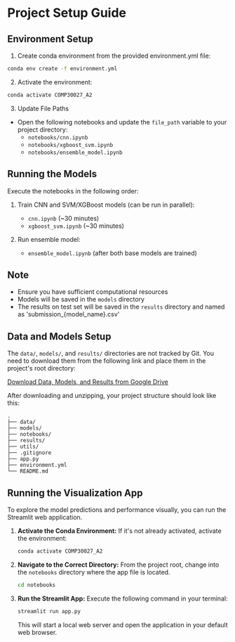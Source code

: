 # Project Setup Guide

## Environment Setup
1. Create conda environment from the provided environment.yml file:

```bash
conda env create -f environment.yml
```

2. Activate the environment:

```bash
conda activate COMP30027_A2
```

3. Update File Paths
- Open the following notebooks and update the `file_path` variable to your project directory:
  - `notebooks/cnn.ipynb`
  - `notebooks/xgboost_svm.ipynb` 
  - `notebooks/ensemble_model.ipynb`

## Running the Models
Execute the notebooks in the following order:

1. Train CNN and SVM/XGBoost models (can be run in parallel):
   - `cnn.ipynb` (~30 minutes)
   - `xgboost_svm.ipynb` (~30 minutes)

2. Run ensemble model:
   - `ensemble_model.ipynb` (after both base models are trained)

## Note
- Ensure you have sufficient computational resources
- Models will be saved in the `models` directory
- The results on test set will be saved in the `results` directory and named as 'submission_{model_name}.csv'

## Data and Models Setup
The `data/`, `models/`, and `results/` directories are not tracked by Git. You need to download them from the following link and place them in the project's root directory:

[Download Data, Models, and Results from Google Drive](https://drive.google.com/file/d/1I2JZidA8NJzks_IPo5PfXVbDV0BErs2i/view?usp=sharing)

After downloading and unzipping, your project structure should look like this:
```
.
├── data/
├── models/
├── notebooks/
├── results/
├── utils/
├── .gitignore
├── app.py
├── environment.yml
└── README.md
```

## Running the Visualization App
To explore the model predictions and performance visually, you can run the Streamlit web application.

1. **Activate the Conda Environment:**
   If it's not already activated, activate the environment:
   ```bash
   conda activate COMP30027_A2
   ```

2. **Navigate to the Correct Directory:**
   From the project root, change into the `notebooks` directory where the app file is located.
   ```bash
   cd notebooks
   ```

3. **Run the Streamlit App:**
   Execute the following command in your terminal:
   ```bash
   streamlit run app.py
   ```
   This will start a local web server and open the application in your default web browser.